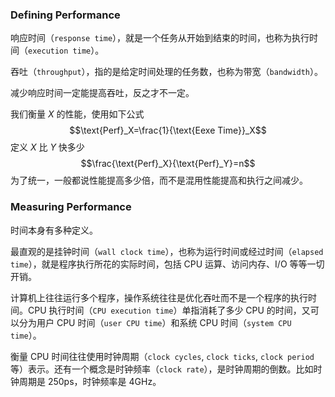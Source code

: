 ### Defining Performance
响应时间（`response time`），就是一个任务从开始到结束的时间，也称为执行时间（`execution time`）。

吞吐（`throughput`），指的是给定时间处理的任务数，也称为带宽（`bandwidth`）。

减少响应时间一定能提高吞吐，反之才不一定。

我们衡量 $X$ 的性能，使用如下公式
$$\text{Perf}_X=\frac{1}{\text{Eexe Time}}_X$$
定义 $X$ 比 $Y$ 快多少
$$\frac{\text{Perf}_X}{\text{Perf}_Y}=n$$
为了统一，一般都说性能提高多少倍，而不是混用性能提高和执行之间减少。

### Measuring Performance
时间本身有多种定义。

最直观的是挂钟时间（`wall clock time`），也称为运行时间或经过时间（`elapsed time`），就是程序执行所花的实际时间，包括 CPU 运算、访问内存、I/O 等等一切开销。

计算机上往往运行多个程序，操作系统往往是优化吞吐而不是一个程序的执行时间。CPU 执行时间（`CPU execution time`）单指消耗了多少 CPU 的时间，又可以分为用户 CPU 时间（`user CPU time`）和系统 CPU 时间（`system CPU time`）。

衡量 CPU 时间往往使用时钟周期（`clock cycles`, `clock ticks`, `clock period` 等）表示。还有一个概念是时钟频率（`clock rate`），是时钟周期的倒数。比如时钟周期是 250ps，时钟频率是 4GHz。
